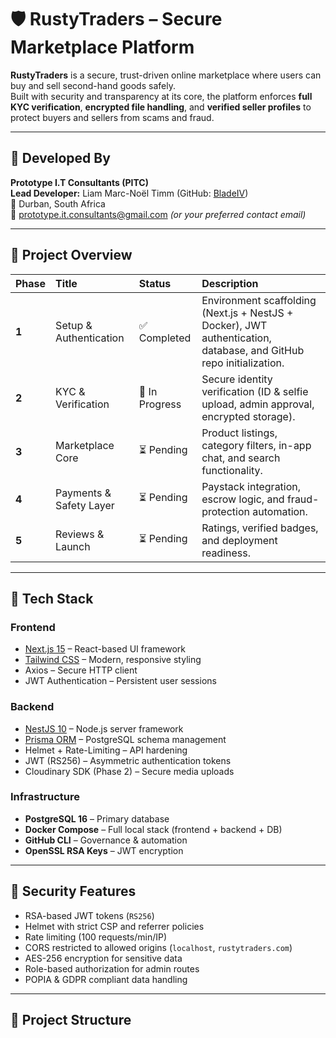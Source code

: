 # 🛡️ RustyTraders – Secure Marketplace Platform

**RustyTraders** is a secure, trust-driven online marketplace where users can buy and sell second-hand goods safely.  
Built with security and transparency at its core, the platform enforces **full KYC verification**, **encrypted file handling**, and **verified seller profiles** to protect buyers and sellers from scams and fraud.

---

## 👤 Developed By
**Prototype I.T Consultants (PITC)**  
**Lead Developer:** Liam Marc-Noël Timm (GitHub: [BladeIV](https://github.com/BladeIV))  
📍 Durban, South Africa  
📧 prototype.it.consultants@gmail.com *(or your preferred contact email)*

---

## 🚀 Project Overview

| Phase | Title | Status | Description |
|:------|:-------|:-------|:-------------|
| **1** | Setup & Authentication | ✅ Completed | Environment scaffolding (Next.js + NestJS + Docker), JWT authentication, database, and GitHub repo initialization. |
| **2** | KYC & Verification | 🔄 In Progress | Secure identity verification (ID & selfie upload, admin approval, encrypted storage). |
| **3** | Marketplace Core | ⏳ Pending | Product listings, category filters, in-app chat, and search functionality. |
| **4** | Payments & Safety Layer | ⏳ Pending | Paystack integration, escrow logic, and fraud-protection automation. |
| **5** | Reviews & Launch | ⏳ Pending | Ratings, verified badges, and deployment readiness. |

---

## 🧱 Tech Stack

### **Frontend**
- [Next.js 15](https://nextjs.org/) – React-based UI framework  
- [Tailwind CSS](https://tailwindcss.com/) – Modern, responsive styling  
- Axios – Secure HTTP client  
- JWT Authentication – Persistent user sessions  

### **Backend**
- [NestJS 10](https://nestjs.com/) – Node.js server framework  
- [Prisma ORM](https://www.prisma.io/) – PostgreSQL schema management  
- Helmet + Rate-Limiting – API hardening  
- JWT (RS256) – Asymmetric authentication tokens  
- Cloudinary SDK (Phase 2) – Secure media uploads  

### **Infrastructure**
- **PostgreSQL 16** – Primary database  
- **Docker Compose** – Full local stack (frontend + backend + DB)  
- **GitHub CLI** – Governance & automation  
- **OpenSSL RSA Keys** – JWT encryption  

---

## 🔐 Security Features
- RSA-based JWT tokens (`RS256`)
- Helmet with strict CSP and referrer policies  
- Rate limiting (100 requests/min/IP)  
- CORS restricted to allowed origins (`localhost`, `rustytraders.com`)  
- AES-256 encryption for sensitive data  
- Role-based authorization for admin routes  
- POPIA & GDPR compliant data handling  

---

## 🧩 Project Structure

